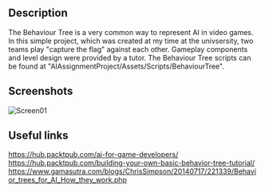## Description
The Behaviour Tree is a very common way to represent AI in video games. 
In this simple project, which was created at my time at the univsersity, two teams play "capture the flag" against each other.
Gameplay components and level design were provided by a tutor.
The Behaviour Tree scripts can be found at "AIAssignmentProject/Assets/Scripts/BehaviourTree".

## Screenshots
![Screen01](https://github.com/Snowball115/SOL-AIBehaviourTree-Assignment/blob/main/Screenshots/BehaviourTree.png)

## Useful links
https://hub.packtpub.com/ai-for-game-developers/
https://hub.packtpub.com/building-your-own-basic-behavior-tree-tutorial/
https://www.gamasutra.com/blogs/ChrisSimpson/20140717/221339/Behavior_trees_for_AI_How_they_work.php
